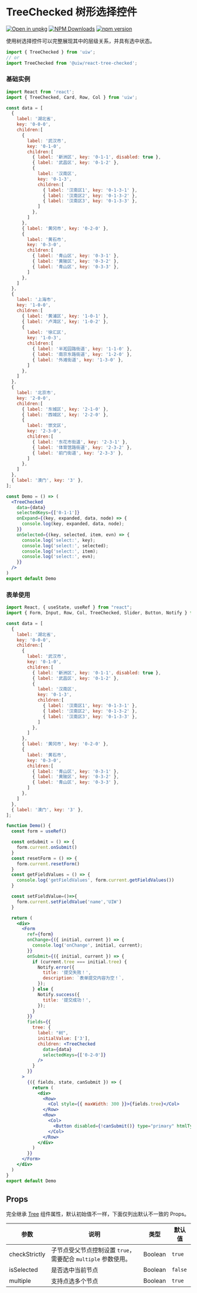 TreeChecked 树形选择控件
===

[![Open in unpkg](https://img.shields.io/badge/Open%20in-unpkg-blue)](https://uiwjs.github.io/npm-unpkg/#/pkg/@uiw/react-tree-checked/file/README.md)
[![NPM Downloads](https://img.shields.io/npm/dm/@uiw/react-tree-checked.svg?style=flat)](https://www.npmjs.com/package/@uiw/react-tree-checked)
[![npm version](https://img.shields.io/npm/v/@uiw/react-tree-checked.svg?label=@uiw/react-tree-checked)](https://npmjs.com/@uiw/react-tree-checked)

使用树选择控件可以完整展现其中的层级关系，并具有选中状态。

```jsx
import { TreeChecked } from 'uiw';
// or
import TreeChecked from '@uiw/react-tree-checked';
```

### 基础实例

<!--rehype:bgWhite=true&codeSandbox=true&codePen=true-->
```jsx mdx:preview
import React from 'react';
import { TreeChecked, Card, Row, Col } from 'uiw';

const data = [
  {
    label: '湖北省',
    key: '0-0-0',
    children:[
      {
        label: '武汉市',
        key: '0-1-0',
        children:[
          { label: '新洲区', key: '0-1-1', disabled: true },
          { label: '武昌区', key: '0-1-2' },
          {
            label: '汉南区',
            key: '0-1-3',
            children:[
              { label: '汉南区1', key: '0-1-3-1' },
              { label: '汉南区2', key: '0-1-3-2' },
              { label: '汉南区3', key: '0-1-3-3' },
            ]
          },
        ]
      },
      { label: '黄冈市', key: '0-2-0' },
      {
        label: '黄石市',
        key: '0-3-0',
        children:[
          { label: '青山区', key: '0-3-1' },
          { label: '黄陂区', key: '0-3-2' },
          { label: '青山区', key: '0-3-3' },
        ]
      },
    ]
  },
  {
    label: '上海市',
    key: '1-0-0',
    children:[
      { label: '黄浦区', key: '1-0-1' },
      { label: '卢湾区', key: '1-0-2' },
      {
        label: '徐汇区',
        key: '1-0-3',
        children:[
          { label: '半淞园路街道', key: '1-1-0' },
          { label: '南京东路街道', key: '1-2-0' },
          { label: '外滩街道', key: '1-3-0' },
        ]
      },
    ]
  },
  {
    label: '北京市',
    key: '2-0-0',
    children:[
      { label: '东城区', key: '2-1-0' },
      { label: '西城区', key: '2-2-0' },
      {
        label: '崇文区',
        key: '2-3-0',
        children:[
          { label: '东花市街道', key: '2-3-1' },
          { label: '体育馆路街道', key: '2-3-2' },
          { label: '前门街道', key: '2-3-3' },
        ]
      },
    ]
  },
  { label: '澳门', key: '3' },
];

const Demo = () => (
  <TreeChecked
    data={data}
    selectedKeys={['0-1-1']}
    onExpand={(key, expanded, data, node) => {
      console.log(key, expanded, data, node);
    }}
    onSelected={(key, selected, item, evn) => {
      console.log('select:', key);
      console.log('select:', selected);
      console.log('select:', item);
      console.log('select:', evn);
    }}
  />
)
export default Demo
```

### 表单使用

<!--rehype:bgWhite=true&codeSandbox=true&codePen=true-->
```jsx mdx:preview
import React, { useState, useRef } from "react";
import { Form, Input, Row, Col, TreeChecked, Slider, Button, Notify } from 'uiw';

const data = [
  {
    label: '湖北省',
    key: '0-0-0',
    children:[
      {
        label: '武汉市',
        key: '0-1-0',
        children:[
          { label: '新洲区', key: '0-1-1', disabled: true },
          { label: '武昌区', key: '0-1-2' },
          {
            label: '汉南区',
            key: '0-1-3',
            children:[
              { label: '汉南区1', key: '0-1-3-1' },
              { label: '汉南区2', key: '0-1-3-2' },
              { label: '汉南区3', key: '0-1-3-3' },
            ]
          },
        ]
      },
      { label: '黄冈市', key: '0-2-0' },
      {
        label: '黄石市',
        key: '0-3-0',
        children:[
          { label: '青山区', key: '0-3-1' },
          { label: '黄陂区', key: '0-3-2' },
          { label: '青山区', key: '0-3-3' },
        ]
      },
    ]
  },
  { label: '澳门', key: '3' },
];

function Demo() {
  const form = useRef()

  const onSubmit = () => {
    form.current.onSubmit()
  }
  const resetForm = () => {
    form.current.resetForm()
  }
  const getFieldValues = () => {
    console.log('getFieldValues', form.current.getFieldValues())
  }

  const setFieldValue=()=>{
    form.current.setFieldValue('name','UIW')
  }

  return (
    <div>
      <Form
        ref={form}
        onChange={({ initial, current }) => {
          console.log('onChange', initial, current);
        }}
        onSubmit={({ initial, current }) => {
          if (current.tree === initial.tree) {
            Notify.error({
              title: '提交失败！',
              description: `表单提交内容为空！`,
            });
          } else {
            Notify.success({
              title: '提交成功！',
            });
          }
        }}
        fields={{
          tree: {
            label: "树",
            initialValue: ['3'],
            children: <TreeChecked
              data={data}
              selectedKeys={['0-2-0']}
            />
          }
        }}
      >
        {({ fields, state, canSubmit }) => {
          return (
            <div>
              <Row>
                <Col style={{ maxWidth: 300 }}>{fields.tree}</Col>
              </Row>
              <Row>
                <Col>
                  <Button disabled={!canSubmit()} type="primary" htmlType="submit">提交</Button>
                </Col>
              </Row>
            </div>
          )
        }}
      </Form>
    </div>
  )
}
export default Demo
```

## Props

完全继承 [Tree](#/components/Tree) 组件属性，默认初始值不一样，下面仅列出默认不一致的 Props。

| 参数 | 说明 | 类型 | 默认值 |
|--------- |-------- |--------- |-------- |
| checkStrictly | 子节点受父节点控制设置 `true`，需要配合 `multiple` 参数使用。 | Boolean | `true` |
| isSelected | 是否选中当前节点 | Boolean | `false` |
| multiple | 支持点选多个节点 | Boolean | `true` |
